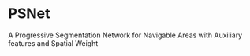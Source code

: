 # PSNet
A Progressive Segmentation Network for Navigable Areas with Auxiliary features and Spatial Weight

